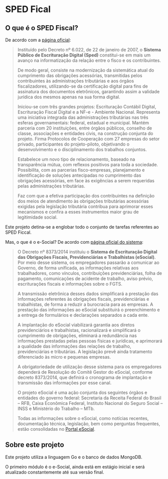 # SPED Fical

## O que é o SPED Fiscal?

De acordo com a [página oficial](http://sped.rfb.gov.br/pagina/show/964): 

>Instituído pelo Decreto nº 6.022, de 22 de janeiro de 2007, o **Sistema Público de Escrituração Digital (Sped)** constitui-se em mais um avanço na informatização da relação entre o fisco e os contribuintes.
>
>De modo geral, consiste na modernização da sistemática atual do cumprimento das obrigações acessórias, transmitidas pelos contribuintes às administrações tributárias e aos órgãos fiscalizadores, utilizando-se da certificação digital para fins de assinatura dos documentos eletrônicos, garantindo assim a validade jurídica dos mesmos apenas na sua forma digital.
>
>Iniciou-se com três grandes projetos: Escrituração Contábil Digital, Escrituração Fiscal Digital e a NF-e - Ambiente Nacional.
>Representa uma iniciativa integrada das administrações tributárias nas três esferas governamentais: federal, estadual e municipal.
>Mantém parceria com 20 instituições, entre órgãos públicos, conselho de classe, associações e entidades civis, na construção conjunta do projeto.
>Firma Protocolos de Cooperação com 27 empresas do setor privado, participantes do projeto-piloto, objetivando o desenvolvimento e o disciplinamento dos trabalhos conjuntos.
>
>Estabelece um novo tipo de relacionamento, baseado na transparência mútua, com reflexos positivos para toda a sociedade.
>Possibilita, com as parcerias fisco-empresas, planejamento e identificação de soluções antecipadas no cumprimento das obrigações acessórias, em face às exigências a serem requeridas pelas administrações tributárias.
>
>Faz com que a efetiva participação dos contribuintes na definição dos meios de atendimento às obrigações tributárias acessórias exigidas pela legislação tributária contribua para aprimorar esses mecanismos e confira a esses instrumentos maior grau de legitimidade social.


Este projeto detina-se a englobar todo o conjunto de tarefas referentes ao SPED Ficcal.

Mas, o que é o e-Social? De acordo com [página oficial do sistema](http://sped.rfb.gov.br/pagina/show/1507):

>O Decreto nº 8373/2014 instituiu o **Sistema de Escrituração Digital das Obrigações Fiscais, Previdenciárias e Trabalhistas (eSocial)**. Por meio desse sistema, os empregadores passarão a comunicar ao Governo, de forma unificada, as informações relativas aos trabalhadores, como vínculos, contribuições previdenciárias, folha de pagamento, comunicações de acidente de trabalho, aviso prévio, escriturações fiscais e informações sobre o FGTS.
>
>A transmissão eletrônica desses dados simplificará a prestação das informações referentes às obrigações fiscais, previdenciárias e trabalhistas, de forma a reduzir a burocracia para as empresas. A prestação das informações ao eSocial substituirá o preenchimento e a entrega de formulários e declarações separados a cada ente.
>
>A implantação do eSocial viabilizará garantia aos diretos previdenciários e trabalhistas, racionalizará e simplificará o cumprimento de obrigações, eliminará a redundância nas informações prestadas pelas pessoas físicas e jurídicas, e aprimorará a qualidade das informações das relações de trabalho, previdenciárias e tributárias. A legislação prevê ainda tratamento diferenciado às micro e pequenas empresas.
>
>A obrigatoriedade de utilização desse sistema para os empregadores dependerá de Resolução do Comitê Gestor do eSocial, conforme decreto 8373/2014, que definirá o cronograma de implantação e transmissão das informações por esse canal.
>
>O projeto eSocial é uma ação conjunta dos seguintes órgãos e entidades do governo federal: Secretaria da Receita Federal do Brasil – RFB, Caixa Econômica Federal, Instituto Nacional do Seguro Social – INSS e Ministério do Trabalho – MTb.
>
>Todas as informações sobre o eSocial, como notícias recentes, documentação técnica, legislação, bem como perguntas frequentes, estão consolidadas no [Portal eSocial](https://www.gov.br/esocial/pt-br).

## Sobre este projeto

Este projeto utiliza a linguagem Go e o banco de dados MongoDB.

O primeiro módulo é o e-Social, ainda está em estágio inicial e será atualizado constantemente até sua versão final.
